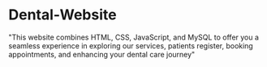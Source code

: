 # Dental-Website
"This website combines HTML, CSS, JavaScript, and MySQL to offer you a seamless experience in exploring our services, patients register, booking appointments, and enhancing your dental care journey"
